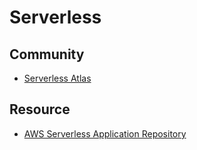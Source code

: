 # Serverless

## Community

* [Serverless Atlas](https://atlas.serverless.tech-field-community.aws.a2z.com/)

## Resource

* [AWS Serverless Application Repository](https://aws.amazon.com/serverless/serverlessrepo/)
